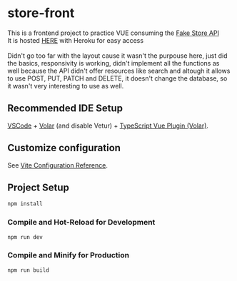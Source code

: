 # store-front

This is a frontend project to practice VUE consuming the [Fake Store API](https://fakestoreapi.com/) <br>
It is hosted [HERE](https://ttbs1-store-front.herokuapp.com/) with Heroku for easy access <br><br>
Didn't go too far with the layout cause it wasn't the purpouse here, just did the basics, responsivity is working,
didn't implement all the functions as well because the API didn't offer resources like search
and altough it allows to use POST, PUT, PATCH and DELETE, it doesn't change the database, 
so it wasn't very interesting to use as well.

## Recommended IDE Setup

[VSCode](https://code.visualstudio.com/) + [Volar](https://marketplace.visualstudio.com/items?itemName=johnsoncodehk.volar) (and disable Vetur) + [TypeScript Vue Plugin (Volar)](https://marketplace.visualstudio.com/items?itemName=johnsoncodehk.vscode-typescript-vue-plugin).

## Customize configuration

See [Vite Configuration Reference](https://vitejs.dev/config/).

## Project Setup

```sh
npm install
```

### Compile and Hot-Reload for Development

```sh
npm run dev
```

### Compile and Minify for Production

```sh
npm run build
```
